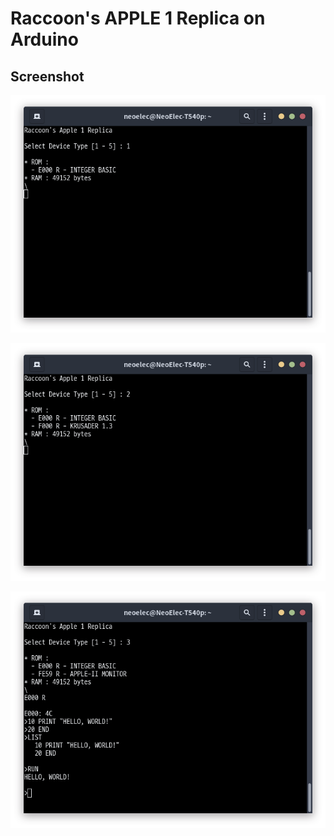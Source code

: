 # Raccoon's APPLE 1 Replica on Arduino

## Screenshot
![Type-1](./images/type-1.png)

![Type-2](./images/type-2.png)

![Type-3](./images/type-3.png)
